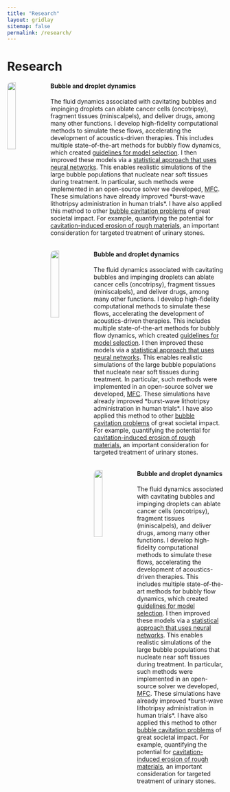 ```yaml
---
title: "Research"
layout: gridlay
sitemap: false
permalink: /research/
---
```


# Research

<div class="rowl1">
  <img src="{{ site.url }}{{ site.baseurl }}/images/respic/droplets_in_water.jpeg" class="img-responsive" width="20%" style="float: left; border-radius:10px" />
  <h4>Bubble and droplet dynamics</h4>
The fluid dynamics associated with cavitating bubbles and impinging droplets can ablate cancer cells (oncotripsy), fragment tissues (miniscalpels), and deliver drugs, among many other functions.
I develop high-fidelity computational methods to simulate these flows, accelerating the development of acoustics-driven therapies.
This includes multiple state-of-the-art methods for bubbly flow dynamics, which created <a href="https://bryngelson-research.com/papers/bryngelson-IJMF-19.pdf" target="_blank">guidelines for model selection</a>.
I then improved these models via a <a href="https://bryngelson-research.com/papers/bryngelson-IJMF-20.pdf" target="_blank">statistical approach that uses neural networks</a>.
This enables realistic simulations of the large bubble populations that nucleate near soft tissues during treatment.
In particular, such methods were implemented in an open-source solver we developed, <a href="https://bryngelson-research.com/papers/bryngelson-CPC-19.pdf" target="_blank">MFC</a>.
These simulations have already improved *burst-wave lithotripsy administration in human trials*.
I have also applied this method to other <a href="https://bryngelson-research.com/papers/bryngelson-JCP-20.pdf" target="_blank">bubble cavitation problems</a> of great societal impact.
For example, quantifying the potential for <a href="https://bryngelson-research.com/papers/bryngelson-JFM-19.pdf" target="_blank">cavitation-induced erosion of rough materials</a>, an important consideration for targeted treatment of urinary stones.
  <ul style="overflow: hidden">
  </ul>
</div>
 
<div class="rowl1">
  <img src="{{ site.url }}{{ site.baseurl }}/images/respic/droplets_in_water.jpeg" class="img-responsive" width="20%" style="float: left; border-radius:10px" />
  <h4>Bubble and droplet dynamics</h4>
The fluid dynamics associated with cavitating bubbles and impinging droplets can ablate cancer cells (oncotripsy), fragment tissues (miniscalpels), and deliver drugs, among many other functions.
I develop high-fidelity computational methods to simulate these flows, accelerating the development of acoustics-driven therapies.
This includes multiple state-of-the-art methods for bubbly flow dynamics, which created <a href="https://bryngelson-research.com/papers/bryngelson-IJMF-19.pdf" target="_blank">guidelines for model selection</a>.
I then improved these models via a <a href="https://bryngelson-research.com/papers/bryngelson-IJMF-20.pdf" target="_blank">statistical approach that uses neural networks</a>.
This enables realistic simulations of the large bubble populations that nucleate near soft tissues during treatment.
In particular, such methods were implemented in an open-source solver we developed, <a href="https://bryngelson-research.com/papers/bryngelson-CPC-19.pdf" target="_blank">MFC</a>.
These simulations have already improved *burst-wave lithotripsy administration in human trials*.
I have also applied this method to other <a href="https://bryngelson-research.com/papers/bryngelson-JCP-20.pdf" target="_blank">bubble cavitation problems</a> of great societal impact.
For example, quantifying the potential for <a href="https://bryngelson-research.com/papers/bryngelson-JFM-19.pdf" target="_blank">cavitation-induced erosion of rough materials</a>, an important consideration for targeted treatment of urinary stones.
  <ul style="overflow: hidden">
  </ul>
</div>

<div class="rowl1">
  <img src="{{ site.url }}{{ site.baseurl }}/images/respic/droplets_in_water.jpeg" class="img-responsive" width="20%" style="float: left; border-radius:10px" />
  <h4>Bubble and droplet dynamics</h4>
The fluid dynamics associated with cavitating bubbles and impinging droplets can ablate cancer cells (oncotripsy), fragment tissues (miniscalpels), and deliver drugs, among many other functions.
I develop high-fidelity computational methods to simulate these flows, accelerating the development of acoustics-driven therapies.
This includes multiple state-of-the-art methods for bubbly flow dynamics, which created <a href="https://bryngelson-research.com/papers/bryngelson-IJMF-19.pdf" target="_blank">guidelines for model selection</a>.
I then improved these models via a <a href="https://bryngelson-research.com/papers/bryngelson-IJMF-20.pdf" target="_blank">statistical approach that uses neural networks</a>.
This enables realistic simulations of the large bubble populations that nucleate near soft tissues during treatment.
In particular, such methods were implemented in an open-source solver we developed, <a href="https://bryngelson-research.com/papers/bryngelson-CPC-19.pdf" target="_blank">MFC</a>.
These simulations have already improved *burst-wave lithotripsy administration in human trials*.
I have also applied this method to other <a href="https://bryngelson-research.com/papers/bryngelson-JCP-20.pdf" target="_blank">bubble cavitation problems</a> of great societal impact.
For example, quantifying the potential for <a href="https://bryngelson-research.com/papers/bryngelson-JFM-19.pdf" target="_blank">cavitation-induced erosion of rough materials</a>, an important consideration for targeted treatment of urinary stones.
  <ul style="overflow: hidden">
  </ul>
</div>

